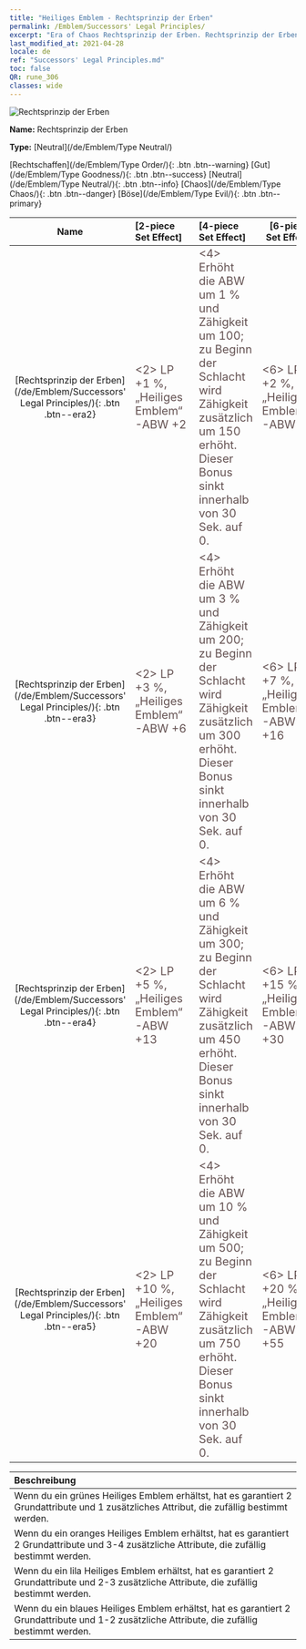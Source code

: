 ```yaml
---
title: "Heiliges Emblem - Rechtsprinzip der Erben"
permalink: /Emblem/Successors' Legal Principles/
excerpt: "Era of Chaos Rechtsprinzip der Erben. Rechtsprinzip der Erben. Era of Chaos Heiliges Emblem Rechtsprinzip der Erben. Era of Chaos Neutral Rechtsprinzip der Erben"
last_modified_at: 2021-04-28
locale: de
ref: "Successors' Legal Principles.md"
toc: false
QR: rune_306
classes: wide
---
```


  ![Rechtsprinzip der Erben](/images/r/rune_icon_306.png)

 **Name:** Rechtsprinzip der Erben

 **Type:** [Neutral](/de/Emblem/Type Neutral/)

  [Rechtschaffen](/de/Emblem/Type Order/){: .btn .btn--warning}   [Gut](/de/Emblem/Type Goodness/){: .btn .btn--success}   [Neutral](/de/Emblem/Type Neutral/){: .btn .btn--info}   [Chaos](/de/Emblem/Type Chaos/){: .btn .btn--danger}   [Böse](/de/Emblem/Type Evil/){: .btn .btn--primary} 

  |  Name    | [2-piece Set Effect] | [4-piece Set Effect] | [6-piece Set Effect]  | 
  |:-----------------------:|:-------------------|:-----------------|----------------| 
  | [Rechtsprinzip der Erben](/de/Emblem/Successors' Legal Principles/){: .btn .btn--era2} | <span style="color: #645252;font-size:20px">&lt;2&gt; LP +1 %, „Heiliges Emblem“-ABW +2</span> | <span style="color: #645252;font-size:20px">&lt;4&gt; Erhöht die ABW um 1 % und Zähigkeit um 100; zu Beginn der Schlacht wird Zähigkeit zusätzlich um 150 erhöht. Dieser Bonus sinkt innerhalb von 30 Sek. auf 0.</span> | <span style="color: #645252;font-size:20px">&lt;6&gt; LP +2 %, „Heiliges Emblem“-ABW +6</span> | 
  | [Rechtsprinzip der Erben](/de/Emblem/Successors' Legal Principles/){: .btn .btn--era3} | <span style="color: #645252;font-size:20px">&lt;2&gt; LP +3 %, „Heiliges Emblem“-ABW +6</span> | <span style="color: #645252;font-size:20px">&lt;4&gt; Erhöht die ABW um 3 % und Zähigkeit um 200; zu Beginn der Schlacht wird Zähigkeit zusätzlich um 300 erhöht. Dieser Bonus sinkt innerhalb von 30 Sek. auf 0.</span> | <span style="color: #645252;font-size:20px">&lt;6&gt; LP +7 %, „Heiliges Emblem“-ABW +16</span> | 
  | [Rechtsprinzip der Erben](/de/Emblem/Successors' Legal Principles/){: .btn .btn--era4} | <span style="color: #645252;font-size:20px">&lt;2&gt; LP +5 %, „Heiliges Emblem“-ABW +13</span> | <span style="color: #645252;font-size:20px">&lt;4&gt; Erhöht die ABW um 6 % und Zähigkeit um 300; zu Beginn der Schlacht wird Zähigkeit zusätzlich um 450 erhöht. Dieser Bonus sinkt innerhalb von 30 Sek. auf 0.</span> | <span style="color: #645252;font-size:20px">&lt;6&gt; LP +15 %, „Heiliges Emblem“-ABW +30</span> | 
  | [Rechtsprinzip der Erben](/de/Emblem/Successors' Legal Principles/){: .btn .btn--era5} | <span style="color: #645252;font-size:20px">&lt;2&gt; LP +10 %, „Heiliges Emblem“-ABW +20</span> | <span style="color: #645252;font-size:20px">&lt;4&gt; Erhöht die ABW um 10 % und Zähigkeit um 500; zu Beginn der Schlacht wird Zähigkeit zusätzlich um 750 erhöht. Dieser Bonus sinkt innerhalb von 30 Sek. auf 0.</span> | <span style="color: #645252;font-size:20px">&lt;6&gt; LP +20 %, „Heiliges Emblem“-ABW +55</span> | 

  |         Beschreibung            | 
  |:-------------------------------|
  | Wenn du ein grünes Heiliges Emblem erhältst, hat es garantiert 2 Grundattribute und 1 zusätzliches Attribut, die zufällig bestimmt werden. |
  | Wenn du ein oranges Heiliges Emblem erhältst, hat es garantiert 2 Grundattribute und 3-4 zusätzliche Attribute, die zufällig bestimmt werden. |
  | Wenn du ein lila Heiliges Emblem erhältst, hat es garantiert 2 Grundattribute und 2-3 zusätzliche Attribute, die zufällig bestimmt werden. |
  | Wenn du ein blaues Heiliges Emblem erhältst, hat es garantiert 2 Grundattribute und 1-2 zusätzliche Attribute, die zufällig bestimmt werden. |
